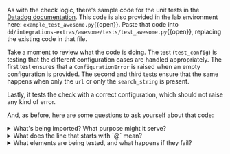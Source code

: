 As with the check logic, there's sample code for the unit tests in the [Datadog documentation](https://docs.datadoghq.com/developers/integrations/new_check_howto/#writing-tests). This code is also provided in the lab environment here: `example_test_awesome.py`{{open}}. Paste that code into `dd/integrations-extras/awesome/tests/test_awesome.py`{{open}}, replacing the existing code in that file.

Take a moment to review what the code is doing. The test (`test_config`) is testing that the different configuration cases are handled appropriately. The first test ensures that a `ConfigurationError` is raised when an empty configuration is provided. The second and third tests ensure that the same happens when only the `url` or only the `search_string` is present.

Lastly, it tests the check with a correct configuration, which should not raise any kind of error.

And, as before, here are some questions to ask yourself about that code:
<details>
  <summary>What's being imported? What purpose might it serve?</summary>
  
  - `pytest` is a [common testing framework](https://docs.pytest.org/en/stable/) for Python.
  
</details>
<details>
  <summary>What does the line that starts with `@` mean?</summary>
  
  - The @ symbol is called a "decorator" in Python. These can be used lots of ways, but in this case, it ["marks"](https://docs.pytest.org/en/stable/example/markers.html) the subsequent code block as a unit test.
  
</details>
<details>
  <summary>What elements are being tested, and what happens if they fail?</summary>
  
  - The first 3 tests check to make sure that a `ConfigurationError` is raised for an empty instance, an instance with only the url, and an instance with only a search string. The last test makes sure that a "proper" configuration with a url and a search string does not throw an error.
  
</details>